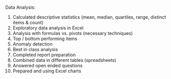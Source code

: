 Data Analysis:
1) Calculated descriptive statistics (mean, median, quartiles, range, distinct items & count)
2) Exploratory data analysis in Excel
3) Analysis with formulas vs. pivots (necessary techniques)
4) Top / bottom performing items
5) Anomaly detection
6) Best in class analysis
7) Completed report preparation
8) Combined data in different tables (spreadsheets)
9) Answered open ended questions
10) Prepared and using Excel charts
